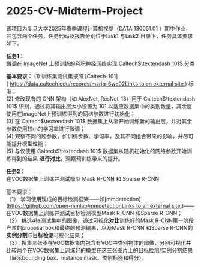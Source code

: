 # 2025-CV-Midterm-Project

该项目为复旦大学2025年春季课程计算机视觉（DATA $130051.01$ ）期中作业，共包含两个任务，任务代码及报告分别位于task$1$ 与task$2$ 目录下，任务具体要求如下。

**任务1：**  
微调在 ImageNet 上预训练的卷积神经网络实现 Caltech$\textendash 101$ 分类

**基本要求：**
(1) 训练集测试集按照 [Caltech-101]( [https://data.caltech.edu/records/mzrjq-6wc02Links to an external site.](https://data.caltech.edu/records/mzrjq-6wc02)) 标准；  
(2) 修改现有的 CNN 架构（如 AlexNet, ResNet-18）用于 Caltech$\textendash 101$ 识别，通过将其输出层大小设置为 $101$ 以适应数据集中的类别数量，其余层使用在ImageNet上预训练得到的网络参数进行初始化；  
(3) 在  Caltech$\textendash 101$ 数据集上从零开始训练新的输出层，并对其余参数使用较小的学习率进行微调；  
(4) 观察不同的超参数，如训练步数、学习率，及其不同组合带来的影响，并尽可能提升模型性能；  
(5) 与仅使用 Caltech$\textendash 101$ 数据集从随机初始化的网络参数开始训练得到的结果 **进行对比**，观察预训练带来的提升。
  
**任务2：**  
在VOC数据集上训练并测试模型 Mask R-CNN 和 Sparse R-CNN 

基本要求：  
（1） 学习使用现成的目标检测框架——如[mmdetection]([https://github.com/open-mmlab/mmdetectionLinks to an external site.](https://github.com/open-mmlab/mmdetection))——在VOC数据集上训练并测试目标检测模型Mask R-CNN 和Sparse R-CNN；  
（2） 挑选4张测试集中的图像，通过可视化**对比**训练好的Mask R-CNN第一阶段产生的proposal box和最终的预测结果，以及Mask R-CNN 和Sparse R-CNN的**实例分割**与**目标检测**可视化结果；  
（3） 搜集三张不在VOC数据集内包含有VOC中类别物体的图像，分别可视化并比较两个在VOC数据集上训练好的模型在这三张图片上的目标检测/实例分割结果（展示bounding box、instance mask、类别标签和得分）。
